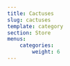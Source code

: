 ```yaml
---
title: Cactuses
slug: cactuses
template: category
section: Store
menus:
    categories:
        weight: 6
---
```

